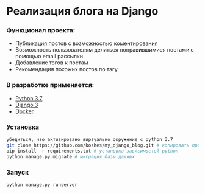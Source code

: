 # Реализация блога на Django
### Функционал проекта:
* Публикация постов с возможностью коментирования
* Возможность пользователям делиться понравившимися постами с помощью email рассылки 
* Добавление тэгов к постам
* Рекомендация похожих постов по тэгу 
### В разработке применяется:
* [Python 3.7](https://www.python.org/downloads/release/python-379/)
* [Django 3](https://www.djangoproject.com/)
* [Docker](https://www.docker.com/)

### Установка
```bash
убедиться, что активировано виртуально окружение с python 3.7
git clone https://github.com/koshes/my_django_blog.git # копировать проект локально
pip install -r requirements.txt # установка зависимостей python
python manage.py migrate # миграция базы данных
```

### Запуск 
```
python manage.py runserver
```